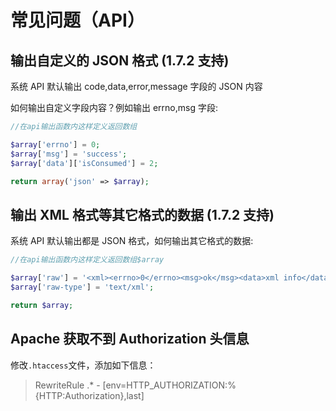 # 常见问题（API）

## 输出自定义的 JSON 格式 (1.7.2 支持)

系统 API 默认输出 code,data,error,message 字段的 JSON 内容

如何输出自定义字段内容？例如输出 errno,msg 字段:

```php
//在api输出函数内这样定义返回数组

$array['errno'] = 0;
$array['msg'] = 'success';
$array['data']['isConsumed'] = 2;

return array('json' => $array);
```

## 输出 XML 格式等其它格式的数据 (1.7.2 支持)

系统 API 默认输出都是 JSON 格式，如何输出其它格式的数据:

```php
//在api输出函数内这样定义返回数组$array

$array['raw'] = '<xml><errno>0</errno><msg>ok</msg><data>xml info</data></xml>';
$array['raw-type'] = 'text/xml';

return $array;
```

## Apache 获取不到 Authorization 头信息

修改`.htaccess`文件，添加如下信息：

> RewriteRule .* - [env=HTTP_AUTHORIZATION:%{HTTP:Authorization},last]

